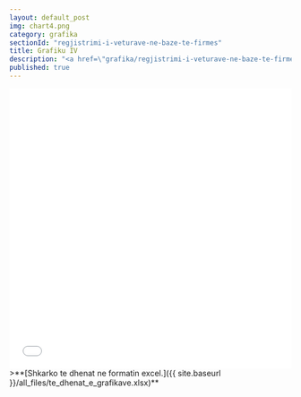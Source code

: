 ```yaml
---
layout: default_post
img: chart4.png
category: grafika
sectionId: "regjistrimi-i-veturave-ne-baze-te-firmes"
title: Grafiku IV
description: "<a href=\"grafika/regjistrimi-i-veturave-ne-baze-te-firmes.html\">Ky grafikon </a>paraqet regjistrimin e veturave ne baze te firmes.<br><br> Burimi: Ministria e Punëve të Brendshme"
published: true
---
```









 
<iframe class="highcharts-iframe" src="//cloud.highcharts.com/embed/igixym" style="border: 0; width: 100%; height: 500px">&nbsp;</iframe>
>**[Shkarko te dhenat ne formatin excel.]({{ site.baseurl }}/all_files/te_dhenat_e_grafikave.xlsx)**
